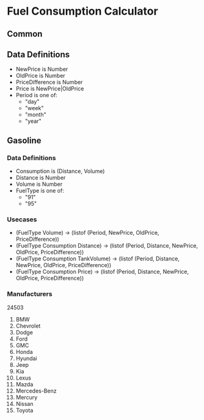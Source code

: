 # Fuel Consumption Calculator #

## Common ##
## Data Definitions
- NewPrice is Number
- OldPrice is Number
- PriceDifference is Number
- Price is NewPrice|OldPrice
- Period is one of:
  * "day"
  * "week"
  * "month"
  * "year"

## Gasoline ##
### Data Definitions ###
- Consumption is (Distance, Volume)
- Distance is Number
- Volume is Number
- FuelType is one of:
  * "91"
  * "95"

### Usecases ###
- (FuelType Volume)                 -> (listof (Period, NewPrice, OldPrice, PriceDifference))
- (FuelType Consumption Distance)   -> (listof (Period, Distance, NewPrice, OldPrice, PriceDifference))
- (FuelType Consumption TankVolume) -> (listof (Period, Distance, NewPrice, OldPrice, PriceDifference))
- (FuelType Consumption Price)      -> (listof (Period, Distance, NewPrice, OldPrice, PriceDifference))

### Manufacturers ###
24503

1. BMW
2. Chevrolet
3. Dodge
4. Ford
5. GMC
6. Honda
7. Hyundai
8. Jeep
9. Kia
10. Lexus
11. Mazda
12. Mercedes-Benz
13. Mercury
14. Nissan
15. Toyota
